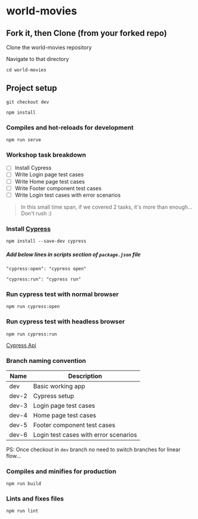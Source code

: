 # world-movies

## Fork it, then Clone (from your forked repo)

Clone the world-movies repository

Navigate to that directory
```
cd world-movies
```

## Project setup

```
git checkout dev
```

```
npm install
```

### Compiles and hot-reloads for development
```
npm run serve
```


### Workshop task breakdown
- [ ] Install Cypress
- [ ] Write Login page test cases
- [ ] Write Home page test cases
- [ ] Write Footer component test cases
- [ ] Write Login test cases with error scenarios

> In this small time span, if we covered 2 tasks, it's more than enough... Don't rush :)

### Install [Cypress](https://www.cypress.io/)
```
npm install --save-dev cypress
```

##### Add below lines in scripts section of `package.json` file
```
"cypress:open": "cypress open"
```
```
"cypress:run": "cypress run"
```

### Run cypress test with normal browser
```
npm run cypress:open
```

### Run cypress test with headless browser
```
npm run cypress:run
```

[Cypress Api](https://docs.cypress.io/api/api/table-of-contents.html)

### Branch naming convention
| Name | Description |
| --- | --- |
| dev | Basic working app |
| dev-2 | Cypress setup |
| dev-3 | Login page test cases |
| dev-4 | Home page test cases |
| dev-5 | Footer component test cases |
| dev-6 | Login test cases with error scenarios |

PS: Once checkout in `dev` branch no need to switch branches for linear flow... 


### Compiles and minifies for production
```
npm run build
```

### Lints and fixes files
```
npm run lint
```

